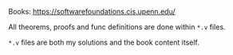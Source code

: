 Books: https://softwarefoundations.cis.upenn.edu/

All theorems, proofs and func definitions are done within `*.v` files.

`*.v` files are both my solutions and the book content itself.
